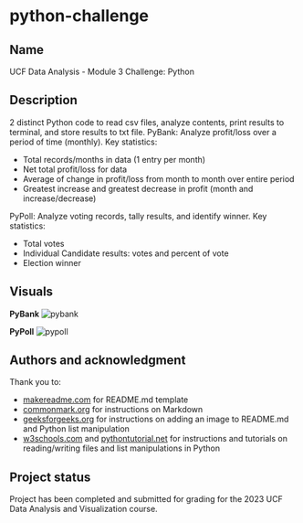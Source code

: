 # python-challenge

## Name
UCF Data Analysis - Module 3 Challenge: Python

## Description
2 distinct Python code to read csv files, analyze contents, print results to terminal, and store results to txt file.
PyBank: Analyze profit/loss over a period of time (monthly).  Key statistics:
* Total records/months in data (1 entry per month)
* Net total profit/loss for data
* Average of change in profit/loss from month to month over entire period
* Greatest increase and greatest decrease in profit (month and increase/decrease)

PyPoll: Analyze voting records, tally results, and identify winner.  Key statistics:
* Total votes
* Individual Candidate results: votes and percent of vote
* Election winner

## Visuals

**PyBank**
![pybank](https://user-images.githubusercontent.com/127908349/229410889-18d1bbdc-103c-4cb1-b04d-940444eead01.png)

**PyPoll**
![pypoll](https://user-images.githubusercontent.com/127908349/229410902-962a4452-ad29-448e-9da1-98fa4c4515f4.png)

## Authors and acknowledgment
Thank you to:
* [makereadme.com](https://www.makeareadme.com/) for README.md template
* [commonmark.org](https://commonmark.org/help/) for instructions on Markdown
* [geeksforgeeks.org](https://www.geeksforgeeks.org/how-to-add-images-on-readme-md-file-in-a-github-repository-from-the-local-system/) for instructions on adding an image to README.md and Python list manipulation
* [w3schools.com](https://www.w3schools.com/python/default.asp) and [pythontutorial.net](https://www.pythontutorial.net/) for instructions and tutorials on reading/writing files and list manipulations in Python


## Project status
Project has been completed and submitted for grading for the 2023 UCF Data Analysis and Visualization course.

